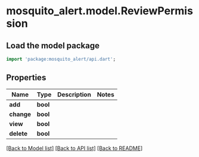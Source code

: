 # mosquito_alert.model.ReviewPermission

## Load the model package
```dart
import 'package:mosquito_alert/api.dart';
```

## Properties
Name | Type | Description | Notes
------------ | ------------- | ------------- | -------------
**add** | **bool** |  | 
**change** | **bool** |  | 
**view** | **bool** |  | 
**delete** | **bool** |  | 

[[Back to Model list]](../README.md#documentation-for-models) [[Back to API list]](../README.md#documentation-for-api-endpoints) [[Back to README]](../README.md)


